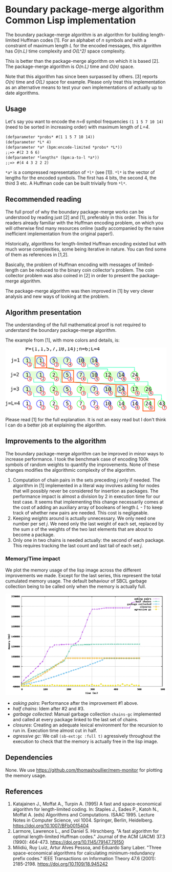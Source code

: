 # Boundary package-merge algorithm Common Lisp implementation
The boundary package-merge algorithm is an algorithm for building length-limited
Huffman codes [1]. For an alphabet of _n_ symbols and with a constraint of
maximum length _L_ for the encoded messages, this algorithm has _O(n.L)_ time
complexity and _O(L^2)_ space complexity.

This is better than the package-merge algorithm on which it is based [2]. The
package-merge algorithm is _O(n.L)_ time and _O(n)_ space.

Note that this algorithm has since been surpassed by others. [3] reports _O(n)_
time and _O(L)_ space for example. Please only treat this implementation as an 
alternative means to test your own implementations of actually up to date 
algorithms.

## Usage
Let's say you want to encode the _n=6_ symbol frequencies `(1 1 5 7 10 14)` 
(need to be sorted in increasing order) with maximum length of _L=4_.

```common-lisp
(defparameter *probs* #(1 1 5 7 10 14))
(defparameter *L* 4)
(defparameter *a* (bpm:encode-limited *probs* *L*))
;;=> #(2 3 6 6)
(defparameter *lengths* (bpm:a-to-l *a*))
;;=> #(4 4 3 2 2 2)
```

`*a*` is a compressed representation of `*l*` (see [1]). `*l*` is the vector of
lengths for the encoded symbols. The first has 4 bits, the second 4, the third 3
etc. A Huffman code can be built trivially from `*l*`.

## Recommended reading
The full proof of why the boundary package-merge works can be understood by
reading just [2] and [1], preferably in this order. This is for readers
already familiar with the Huffman encoding problem, on which you will otherwise
find many resources online (sadly accompanied by the naive inefficient
implementation from the original paper!).

Historically, algorithms for length-limited Huffman encoding existed but with
much worse complexities, some being iterative in nature. You can find
some of them as references in [1,2].

Basically, the problem of Huffman encoding with messages of limited-length
can be reduced to the binary coin collector's problem. The coin collector
problem was also coined in [2] in order to present the package-merge algorithm.

The package-merge algorithm was then improved in [1] by very clever analysis and
new ways of looking at the problem.

## Algorithm presentation
The understanding of the full mathematical proof is not required to understand
the boundary package-merge algorithm.

The example from [1], with more colors and details, is:

![Boundary package-merge diagram](doc/bnd-pkg-merge.svg)

Please read [1] for the full explanation. It is not an easy read but I don't
think I can do a better job at explaining the algorithm.

## Improvements to the algorithm
The boundary package-merge algorithm can be improved in minor ways to increase
performance. I took the benchmark case of encoding 100k symbols of random
weights to quantify the improvements.
None of these changes modifies the algorithmic complexity of the algorithm.

1. Computation of chain pairs in the sets preceding _j_ only if needed. The
algorithm in [1] implemented in a literal way involves asking for nodes that 
will possibly never be considered for insertion as packages. The performance 
impact is almost a division by 2 in execution time for our test case. It seems 
that implementing this change necessarily comes at the cost of adding an 
auxiliary array of booleans of length _L - 1_ to keep track of whether new pairs
are needed. This cost is negligeable.
1. Keeping *weights* around is actually unnecessary. We only need one number per
set _j_. We need only the last weight of each set, replaced by the sum *s* of
the weights of the two last elements that are about to become a package.
1. Only one in two chains is needed actually: the second of each package. This
requires tracking the last count and last tail of each set *j*.

### Memory/Time impact
We plot the memory usage of the lisp image across the different improvements we
made. Except for the last series, this represent the total cumulated memory
usage. The default behaviour of SBCL garbage collection being to be called only
when the memory is actually full.

![memory-time plots](test-data/ram-usage.png)

* _asking pairs_: Performance after the improvement #1 above.
* _half chains_: Idem after #2 and #3.
* _garbage collected_: Manual garbage collection `chains-gc` implemented and
called at every package linked to the last set of chains.
* _closures_: Creating an adequate lexical environment for the recursion to run
in. Execution time almost cut in half.
* _agressive gc_: We call `(sb-ext:gc :full t)` agressively throughout the
execution to check that the memory is actually free in the lisp image. 

## Dependencies
None. We use https://github.com/thomashoullier/mem-monitor for plotting the
memory usage.

## References
1. Katajainen J., Moffat A., Turpin A. (1995) A fast and space-economical algorithm for length-limited coding. In: Staples J., Eades P., Katoh N., Moffat A. (eds) Algorithms and Computations. ISAAC 1995. Lecture Notes in Computer Science, vol 1004. Springer, Berlin, Heidelberg. https://doi.org/10.1007/BFb0015404
1. Larmore, Lawrence L., and Daniel S. Hirschberg. "A fast algorithm for optimal length-limited Huffman codes." Journal of the ACM (JACM) 37.3 (1990): 464-473. https://doi.org/10.1145/79147.79150
1. Milidiú, Ruy Luiz, Artur Alves Pessoa, and Eduardo Sany Laber. "Three space-economical algorithms for calculating minimum-redundancy prefix codes." IEEE Transactions on Information Theory 47.6 (2001): 2185-2198. https://doi.org/10.1109/18.945242
